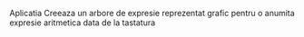 Aplicatia Creeaza un arbore de expresie reprezentat grafic pentru o anumita expresie aritmetica data de la tastatura
